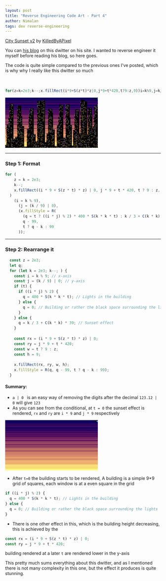 ```yaml
---
layout: post
title: "Reverse Engineering Code Art - Part 4"
author: Nimalan
tags: dev reverse-engineering
---
```


[City Sunset v2](https://www.dwitter.net/d/17507) by [KilledByAPixel](https://www.dwitter.net/u/KilledByAPixel)

You can [his blog](https://frankforce.com/dissecting-a-dweet-9-city-sunset/) on this dwitter on his site. I wanted to reverse engineer it myself before reading his blog, so here goes.

The code is quite simple compared to the previous ones I've posted, which is why why I really like this dwitter so much

```js


for(z=k=2e3;k--;x.fillRect(i*9+S(z*t)*z|0,j*9+t*420,t?9:z,9))i=k%9,j=k/9|0,x.fillStyle=R(q=t?i*j%2*400*S(k*k*t):k/3+C(k*k)*39,q-99,t?q-k:99)


```

![City Sunset](/assets/images/city_sunset.png)

---

### Step 1: Format

```js
for (
    z = k = 2e3;
    k--;
    x.fillRect((i * 9 + S(z * t) * z) | 0, j * 9 + t * 420, t ? 9 : z, 9)
  )
    (i = k % 9),
      (j = (k / 9) | 0),
      (x.fillStyle = R(
        (q = t ? ((i * j) % 2) * 400 * S(k * k * t) : k / 3 + C(k * k) * 39),
        q - 99,
        t ? q - k : 99
      ));
```

---

### Step 2: Rearrange it

```js
  const z = 2e3;
  let q;
  for (let k = 2e3; k--; ) {
    const i = k % 9; // x-axis
    const j = (k / 9) | 0; // y-axis
    if (t) {
      if ((i * j) % 2) {
        q = 400 * S(k * k * t); // Lights in the building
      } else {
        q = 0; // Building or rather the black space surrounding the lights
      }
    } else {
      q = k / 3 + C(k * k) * 39; // Sunset effect
    }

    const rx = (i * 9 + S(z * t) * z) | 0;
    const ry = j * 9 + t * 420;
    const w = t ? 9 : z;
    const h = 9;

    x.fillRect(rx, ry, w, h);
    x.fillStyle = R(q, q - 99, t ? q - k : 99);
  }
```

#### Summary:

- `a | 0 ` is an easy way of removing the digits after the decimal `123.12 | 0` will give `123`
- As you can see from the conditional, at `t = 0` the sunset effect is rendered, `rx` and `ry` are `i * 9` and `j * 9`
respectively

![Sunset at t0](/assets/images/sunset_t0.png)

- After `t=0` the building starts to be rendered, A building is a simple 9*9 grid of squares, each window is at a even square in the grid

```js
if ((i * j) % 2) {
  q = 400 * S(k * k * t); // Lights in the building
} else {
  q = 0; // Building or rather the black space surrounding the lights
}
```

- There is one other effect in this, which is the building height decreasing, this is achieved by the

```js
const rx = (i * 9 + S(z * t) * z) | 0;
const ry = j * 9 + t * 420;
```

building rendered at a later `t` are rendered lower in the y-axis

This pretty much sums everything about this dwitter, and as I mentioned there is not many complexity in this one, but the effect it produces is quite stunning.
